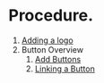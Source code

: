 # Procedure.

1. [Adding a logo ](procedures/adding_logo.md)
2. Button Overview
    1. [Add Buttons ](procedures/adding_button.md)
    2. [Linking a Button ](procedures/linking_button.md)
